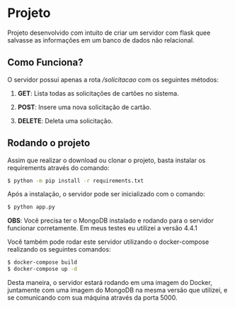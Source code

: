 # Projeto
Projeto desenvolvido com intuito de criar um servidor 
com flask quee salvasse as informações em um banco de 
dados não relacional.

## Como Funciona?

O servidor possui apenas a rota */solicitacao* com os 
seguintes métodos:

1. **GET**: Lista todas as solicitações de cartões no sistema.

2. **POST**: Insere uma nova solicitação de cartão.

3. **DELETE**: Deleta uma solicitação.


## Rodando o projeto

Assim que realizar o download ou clonar o projeto, 
basta instalar os requirements através do comando:

```bash
$ python -m pip install -r requirements.txt
```

Após a instalação, o servidor pode ser inicializado com o comando:

```bash
$ python app.py
```

**OBS**: Você precisa ter o MongoDB instalado e rodando para o servidor 
funcionar corretamente. Em meus testes eu utilizei a versão 4.4.1

Você também pode rodar este servidor utilizando o docker-compose 
realizando os seguintes comandos:

```bash
$ docker-compose build
$ docker-compose up -d
```

Desta maneira, o servidor estará rodando em uma imagem do Docker, juntamente 
com uma imagem do MongoDB na mesma versão que utilizei, e se comunicando com 
sua máquina através da porta 5000.
